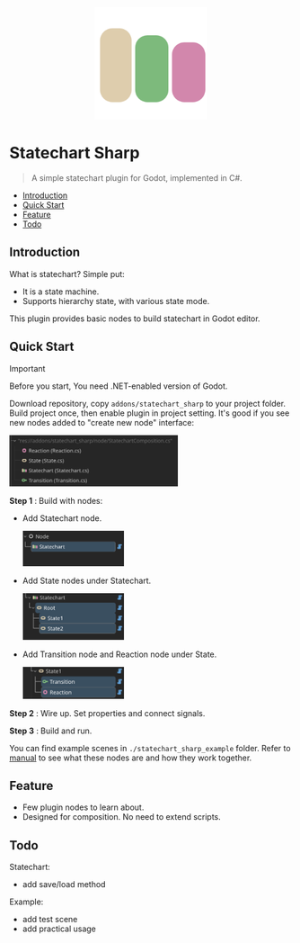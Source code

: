 <p align="center">
  <img src="./Statechart.svg" height="200px" />
</p>

# Statechart Sharp

 > A simple statechart plugin for Godot, implemented in C#.

- [Introduction](#introduction)
- [Quick Start](#quick-start)
- [Feature](#feature)
- [Todo](#todo)

## Introduction

What is statechart? Simple put:

- It is a state machine.
- Supports hierarchy state, with various state mode.

This plugin provides basic nodes to build statechart in Godot editor.

## Quick Start

> [!IMPORTANT]
>
> Before you start, You need .NET-enabled version of Godot.

Download repository, copy `addons/statechart_sharp` to your project folder. Build project once, then enable plugin in project setting. It's good if you see new nodes added to "create new node" interface:

<img src="./docs/asset/ss_imported_nodes.png" alt="ss_imported_nodes" style="width:300px;"/>

**Step 1** : Build with nodes:

- Add Statechart node.

  <img src="./docs/asset/ss_add_statechart.png" alt="ss_add_statechart" style="width:180px;"/>

- Add State nodes under Statechart.

  <img src="./docs/asset/ss_add_state.png" alt="ss_add_state" style="width:180px;"/>

- Add Transition node and Reaction node under State.

  <img src="./docs/asset/ss_add_transition_&_reaction.png" alt="ss_add_transition" style="width:180px;"/>

**Step 2** : Wire up. Set properties and connect signals.

**Step 3** : Build and run.

You can find example scenes in `./statechart_sharp_example` folder. Refer to [manual](./docs/manual.md) to see what these nodes are and how they work together.

## Feature

- Few plugin nodes to learn about.
- Designed for composition. No need to extend scripts.

## Todo

Statechart:

- add save/load method

Example:

- add test scene
- add practical usage
